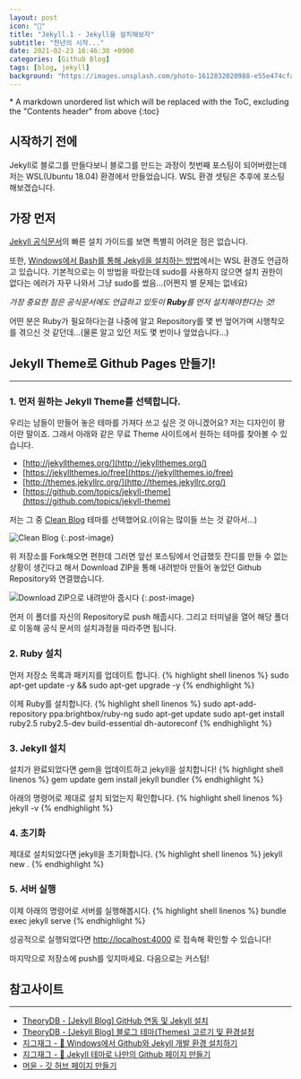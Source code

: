 ```yaml
---
layout: post
icon: "🎢"
title: "Jekyll.1 - Jekyll을 설치해보자"
subtitle: "천년의 시작..."
date: 2021-02-23 16:46:30 +0900
categories: [Github Blog]
tags: [blog, jekyll]
background: "https://images.unsplash.com/photo-1612832020988-e55e474cfa21?ixid=MXwxMjA3fDF8MHxwaG90by1wYWdlfHx8fGVufDB8fHw%3D&ixlib=rb-1.2.1&auto=format&fit=crop&w=1350&q=80"
---
```


<div class="post-nav" markdown=1>
* A markdown unordered list which will be replaced with the ToC, excluding the "Contents header" from above
{:toc}
</div>

## 시작하기 전에

Jekyll로 블로그를 만들다보니 블로그를 만드는 과정이 첫번째 포스팅이 되어버렸는데 저는 WSL(Ubuntu 18.04) 환경에서 만들었습니다. WSL 환경 셋팅은 추후에 포스팅 해보겠습니다.

## 가장 먼저

[Jekyll 공식문서](https://jekyllrb-ko.github.io/docs/)의 빠른 설치 가이드를 보면 특별히 어려운 점은 없습니다.

또한, [Windows에서 Bash를 통해 Jekyll을 설치하는 방법](https://jekyllrb-ko.github.io/docs/installation/windows/)에서는 WSL 환경도 언급하고 있습니다. 기본적으로는 이 방법을 따랐는데 sudo를 사용하지 않으면 설치 권한이 없다는 에러가 자꾸 나와서 그냥 sudo를 썼음...(어쩐지 별 문제는 없네요)

_가장 중요한 점은 공식문서에도 언급하고 있듯이 **Ruby**를 먼저 설치해야한다는 것!_

어떤 분은 Ruby가 필요하다는걸 나중에 알고 Repository를 몇 번 엎어가며 시행착오를 겪으신 것 같던데...(물론 알고 있던 저도 몇 번이나 엎었습니다...)

## Jekyll Theme로 Github Pages 만들기!
<hr />

### 1. 먼저 원하는 Jekyll Theme를 선택합니다.

우리는 남들이 만들어 놓은 테마를 가져다 쓰고 싶은 것 아니겠어요? 저는 디자인이 꽝이란 말이죠.
그래서 아래와 같은 무료 Theme 사이트에서 원하는 테마를 찾아볼 수 있습니다.
- [http://jekyllthemes.org/](http://jekyllthemes.org/)
- [https://jekyllthemes.io/free](https://jekyllthemes.io/free)
- [http://themes.jekyllrc.org/](http://themes.jekyllrc.org/)
- [https://github.com/topics/jekyll-theme](https://github.com/topics/jekyll-theme)

저는 그 중 [Clean Blog](https://github.com/StartBootstrap/startbootstrap-clean-blog-jekyll) 테마를 선택했어요.(이유는 많이들 쓰는 것 같아서...)

![Clean Blog]({{site.url}}/img/posts/2021-02-23-2/01.png "Clean Blog")
{:.post-image}

위 저장소를 Fork해오면 편한데 그러면 앞선 포스팅에서 언급했듯 잔디를 만들 수 없는 상황이 생긴다고 해서 Download ZIP을 통해 내려받아 만들어 놓았던 Github Repository와 연결했습니다.

![Download ZIP으로 내려받아 줍시다]({{site.url}}/img/posts/2021-02-23-2/02.png "Download ZIP으로 내려받아 줍시다")
{:.post-image}

먼저 이 폴더를 자신의 Repository로 push 해줍시다.
그리고 터미널을 열어 해당 폴더로 이동해 공식 문서의 설치과정을 따라주면 됩니다.

### 2. Ruby 설치

먼저 저장소 목록과 패키지를 업데이트 합니다.
{% highlight shell linenos %}
sudo apt-get update -y && sudo apt-get upgrade -y
{% endhighlight %}

이제 Ruby를 설치합니다.
{% highlight shell linenos %}
sudo apt-add-repository ppa:brightbox/ruby-ng
sudo apt-get update
sudo apt-get install ruby2.5 ruby2.5-dev build-essential dh-autoreconf
{% endhighlight %}

### 3. Jekyll 설치

설치가 완료되었다면 gem을 업데이트하고 jekyll을 설치합니다!
{% highlight shell linenos %}
gem update
gem install jekyll bundler
{% endhighlight %}

아래의 명령어로 제대로 설치 되었는지 확인합니다.
{% highlight shell linenos %}
jekyll -v
{% endhighlight %}

### 4. 초기화

제대로 설치되었다면 jekyll을 초기화합니다.
{% highlight shell linenos %}
jekyll new .
{% endhighlight %}

### 5. 서버 실행

이제 아래의 명령어로 서버를 실행해봅시다.
{% highlight shell linenos %}
bundle exec jekyll serve
{% endhighlight %}

성공적으로 실행되었다면 [http://localhost:4000]( http://localhost:4000) 로 접속해 확인할 수 있습니다!

마지막으로 저장소에 push를 잊지마세요.
다음으로는 커스텀!

## 참고사이트
---
- [TheoryDB - [Jekyll Blog] GitHub 연동 및 Jekyll 설치](https://theorydb.github.io/envops/2019/05/03/envops-blog-github-pages-jekyll/)
- [TheoryDB - [Jekyll Blog] 블로그 테마(Themes) 고르기 및 환경설정](https://theorydb.github.io/envops/2019/05/02/envops-blog-theme/)
- [지그재그 - 💎 Windows에서 Github와 Jekyll 개발 환경 설치하기](https://wormwlrm.github.io/2018/07/13/How-to-set-Github-and-Jekyll-environment-on-Windows.html)
- [지그재그 - 📯 Jekyll 테마로 나만의 Github 페이지 만들기](https://wormwlrm.github.io/2018/07/09/How-to-clone-Jekyll-theme-without-downloading-Jekyll.html)
- [머윤 - 깃 허브 페이지 만들기](https://yoon6.github.io/posts/make-github-pages/)